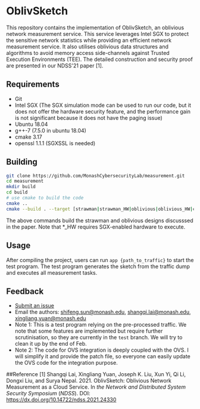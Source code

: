 # OblivSketch

This repository contains the implementation of OblivSketch, an oblivious network measurement service. This service leverages Intel SGX
to protect the sensitive network statistics while providing an efficient network measurement service. It also utilises
oblivious data structures and algorithms to avoid memory access side-channels against Trusted Execution Environments (TEE).
The detailed construction and security proof are presented in our NDSS'21 paper [1].


## Requirements

* Git
* Intel SGX (The SGX simulation mode can be used to run our code, but it does not offer the hardware security feature, and
  the performance gain is not significant because it does not have the paging issue)
* Ubuntu 18.04
* g++-7 (7.5.0 in ubuntu 18.04)
* cmake 3.17
* openssl 1.1.1 (SGXSSL is needed)

## Building

```bash
git clone https://github.com/MonashCybersecurityLab/measurement.git
cd measurement
mkdir build
cd build
# use cmake to build the code
cmake ..
cmake --build . --target [strawman|strawman_HW|oblivious|oblivious_HW|cleanup]
```
The above commands build the strawman and oblivious designs discusssed in the paper.
Note that *_HW requires SGX-enabled hardware to execute.

## Usage
After compiling the project, users can run `app {path_to_traffic}` to start the test program. The test program generates
the sketch from the traffic dump and executes all measurement tasks.

## Feedback

- [Submit an issue](https://github.com/MonashCybersecurityLab/measurement/issues/new)
- Email the authors: shifeng.sun@monash.edu, shangqi.lai@monash.edu, xingliang.yuan@monash.edu
- Note 1: This is a test program relying on the pre-processed traffic. We note that some features are implemented but 
  require further scrutinisation, so they are currently in the `test` branch. We will try to clean it up by the end of Feb. 
- Note 2: The code for OVS integration is deeply coupled with the OVS. I will simplify it and provide the patch file, so 
everyone can easily update the OVS code for the integration purpose.

##Reference
[1] Shangqi Lai, Xingliang Yuan, Joseph K. Liu, Xun Yi, Qi Li, Dongxi Liu, and Surya Nepal. 2021. OblivSketch: Oblivious 
Network Measurement as a Cloud Service. In *the Network and Distributed System Security Symposium* (*NDSS*). DOI:
https://dx.doi.org/10.14722/ndss.2021.24330

